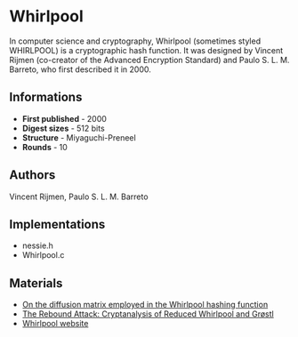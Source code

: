 # Whirlpool

In computer science and cryptography, Whirlpool (sometimes styled WHIRLPOOL) is a cryptographic hash function. It was designed by Vincent Rijmen (co-creator of the Advanced Encryption Standard) and Paulo S. L. M. Barreto, who first described it in 2000.

## Informations

* __First published__ - 2000
* __Digest sizes__ - 512 bits
* __Structure__ - Miyaguchi-Preneel
* __Rounds__ - 10

## Authors

Vincent Rijmen, Paulo S. L. M. Barreto

## Implementations

- nessie.h
- Whirlpool.c

## Materials

- [On the diffusion matrix employed in the Whirlpool hashing function](http://www.cosic.esat.kuleuven.be/nessie/reports/phase2/whirlpool-20030311.pdf)
- [The Rebound Attack: Cryptanalysis of Reduced Whirlpool and Grøstl](https://www.cosic.esat.kuleuven.be/fse2009/slides/2402_1150_Schlaeffer.pdf)
- [Whirlpool website](http://www.larc.usp.br/~pbarreto/WhirlpoolPage.html)
